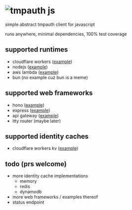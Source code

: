 # ![tmpauth js](https://raw.githubusercontent.com/tmpim/tmpauth-client-js/master/tmpauth-js.png)
simple abstract tmpauth client for javascript

runs anywhere, minimal dependencies, 100% test coverage

## supported runtimes
 - cloudflare workers ([example](https://github.com/tmpim/tmpauth-client-js/tree/master/examples/cloudflare-workers-hono/hono.ts))
 - nodejs ([example](https://github.com/tmpim/tmpauth-client-js/tree/master/examples/nodejs-express/app.ts))
 - aws lambda ([example](https://github.com/tmpim/tmpauth-client-js/tree/master/examples/aws-lambda-api-gateway/app.ts))
 - bun (no example cuz bun is a meme)

## supported web frameworks
 - hono ([example](https://github.com/tmpim/tmpauth-client-js/tree/master/examples/cloudflare-workers-hono/hono.ts))
 - express ([example](https://github.com/tmpim/tmpauth-client-js/tree/master/examples/nodejs-express/app.ts))
 - api gateway ([example](https://github.com/tmpim/tmpauth-client-js/tree/master/examples/aws-lambda-api-gateway/app.ts))
 - itty router (maybe later)

## supported identity caches
 - cloudflare workers kv ([example](https://github.com/tmpim/tmpauth-client-js/blob/master/examples/cloudflare-workers-hono/hono.ts#L16))

## todo (prs welcome)
 - more identity cache implementations
   - memory
   - redis
   - dynamodb
 - more web frameworks / examples thereof
 - status endpoint
